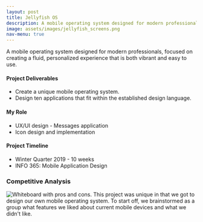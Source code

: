 ```yaml
---
layout: post
title: Jellyfish OS
description: A mobile operating system designed for modern professionals.
image: assets/images/jellyfish_screens.png
nav-menu: true
---
```


<!-- Main -->
<div id="main" class="alt">

<!-- Content -->
<p>A mobile operating system designed for modern professionals, focused on creating a fluid, personalized experience that is both vibrant and easy to use.</p>
<div class="row">
	<div class="4u 12u$(medium)">
		<h4>Project Deliverables</h4>
		<ul class="alt"><li>Create a unique mobile operating system.</li>
		<li>Design ten applications that fit within the established design language.</li></ul>
	</div>
	<div class="4u 12u$(medium)">
		<h4>My Role</h4>
		<ul class="alt"><li>UX/UI design - Messages application</li>
		<li>Icon design and implementation</li></ul>
	</div>
	<div class="4u$ 12u$(medium)">
		<h4>Project Timeline</h4>
		<ul class="alt"><li>Winter Quarter 2019 - 10 weeks </li>
		<li>INFO 365: Mobile Application Design</li></ul>
	</div>
</div>

<!-- Elements -->
<h3 id="elements">Competitive Analysis</h3>

<p><span class="image left"><img src="{{site.baseurl}}/assets/images/jellyfish_whiteboard_brainstorm.png" alt="Whiteboard with pros and cons."/></span> This project was unique in that we got to design our own mobile operating system. To start off, we brainstormed as a group what features we liked about current mobile devices and what we didn't like.</p>

<!-- <hr class="major" /> -->

<!-- <p>Praesent ac adipiscing ullamcorper semper ut amet ac risus. Lorem sapien ut odio odio nunc. Ac adipiscing nibh porttitor erat risus justo adipiscing adipiscing amet placerat accumsan. Vis. Faucibus odio magna tempus adipiscing a non. In mi primis arcu ut non accumsan vivamus ac blandit adipiscing adipiscing arcu metus praesent turpis eu ac lacinia nunc ac commodo gravida adipiscing eget accumsan ac nunc adipiscing adipiscing.</p> -->

</div>
